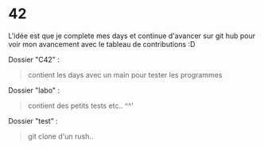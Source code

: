 # 42
L'idée est que je complete mes days et continue d'avancer
sur git hub pour voir mon avancement avec le tableau de contributions :D

Dossier "C42" : 
> contient les days avec un main pour tester les programmes

Dossier "labo" :
> contient des petits tests etc.. ^^'

Dossier "test" :
> git clone d'un rush..

